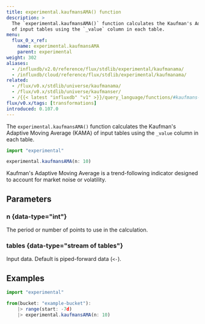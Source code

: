 ```yaml
---
title: experimental.kaufmansAMA() function
description: >
  The `experimental.kaufmansAMA()` function calculates the Kaufman's Adaptive Moving Average (KAMA)
  of input tables using the `_value` column in each table.
menu:
  flux_0_x_ref:
    name: experimental.kaufmansAMA
    parent: experimental
weight: 302
aliases:
  - /influxdb/v2.0/reference/flux/stdlib/experimental/kaufmanama/
  - /influxdb/cloud/reference/flux/stdlib/experimental/kaufmanama/
related:
  - /flux/v0.x/stdlib/universe/kaufmanama/
  - /flux/v0.x/stdlib/universe/kaufmanser/
  - /{{< latest "influxdb" "v1" >}}/query_language/functions/#kaufmans-adaptive-moving-average, InfluxQL KAUFMANS_ADAPTIVE_MOVING_AVERAGE()
flux/v0.x/tags: [transformations]
introduced: 0.107.0
---
```


The `experimental.kaufmansAMA()` function calculates the Kaufman's Adaptive Moving Average (KAMA)
of input tables using the `_value` column in each table.

```js
import "experimental"

experimental.kaufmansAMA(n: 10)
```

Kaufman's Adaptive Moving Average is a trend-following indicator designed to account
for market noise or volatility.

## Parameters

### n {data-type="int"}
The period or number of points to use in the calculation.

### tables {data-type="stream of tables"}
Input data.
Default is piped-forward data (`<-`).

## Examples
```js
import "experimental"

from(bucket: "example-bucket"):
    |> range(start: -7d)
    |> experimental.kaufmansAMA(n: 10)
```